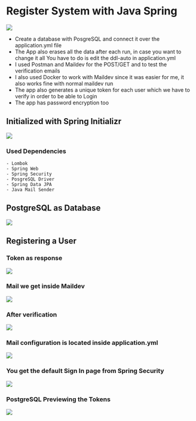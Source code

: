 # Register System with Java Spring
![](https://i.imgur.com/VqUmOtb.jpg)

- Create a database with PosgreSQL and connect it over the application.yml file
- The App also erases all the data after each run, in case you want to change it all You have to do is edit the ddl-auto in application.yml
- I used Postman and Maildev for the POST/GET and to test the verification emails
- I also used Docker to work with Maildev since it was easier for me, it also works fine with normal maildev run
- The app also generates a unique token for each user which we have to verify in order to be able to Login
- The app has password encryption too

## Initialized with Spring Initializr
![](https://i.imgur.com/Q7zktR5.png)

### Used Dependencies
```
- Lombok
- Spring Web
- Spring Security
- PosgreSQL Driver
- Spring Data JPA
- Java Mail Sender
```
## PostgreSQL as Database
![](https://i.imgur.com/r4JT2ln.png)

## Registering a User
### Token as response
![](https://i.imgur.com/AobytGm.png)
### Mail we get inside Maildev
![](https://i.imgur.com/qHbVt05.png)
### After verification
![](https://i.imgur.com/reQQ3hr.png)
### Mail configuration is located inside application.yml
![](https://i.imgur.com/sG37wmJ.png)
### You get the default Sign In page from Spring Security
![](https://i.imgur.com/JtP48qi.png)
### PostgreSQL Previewing the Tokens
![](https://i.imgur.com/TWiDXW9.png)

